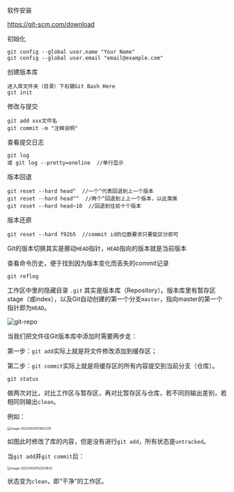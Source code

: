 软件安装

https://git-scm.com/download

初始化

```
git config --global user.name "Your Name"
git config --global user.email "email@example.com"
```

创建版本库

```
进入库文件夹（目录）下右键Git Bash Here
git init
```

修改与提交

```
git add xxx文件名
git commit -m "注释说明"
```

查看提交日志

```
git log
或 git log --pretty=oneline  //单行显示
```

版本回退

```
git reset --hard head^  //一个^代表回退到上一个版本
git reset --hard head^^  //两个^回退到上上一个版本，以此类推
git reset --hard head~10  //回退到往前十个版本
```

版本还原

```
git reset --hard f92b5  //commit id的位数要求只要能区分即可
```

Git的版本切换其实是挪动`HEAD`指针，`HEAD`指向的版本就是当前版本

查看命令历史，便于找到因为版本变化而丢失的commit记录

```
git reflog
```



工作区中里的隐藏目录 `.git` 其实是版本库（Repository）。版本库里有暂存区stage（或index），以及Git自动创建的第一个分支`master`，指向master的第一个指针即为`HEAD`。

![git-repo](E:\FLY\MyRepository\image\0)

当我们把文件往Git版本库中添加时需要两步走：

第一步：`git add`实际上就是将文件修改添加到缓存区；

第二步：`git commit`实际上就是将缓存区的所有内容提交到当前分支（仓库）。



```
git status
```

做两次对比，对比工作区与暂存区，再对比暂存区与仓库，若不同则输出差别，若相同则输出`clean`。

例如：

<img src="E:\FLY\MyRepository\image\1" alt="image-20220404151602310" style="zoom:50%;" />

如图此时修改了库的内容，但是没有进行`git add`，所有状态是`untracked`。

当`git add`并`git commit`后：

<img src="E:\FLY\MyRepository\image\2" alt="image-20220404152203642" style="zoom:50%;" />

状态变为`clean`，即“干净”的工作区。



